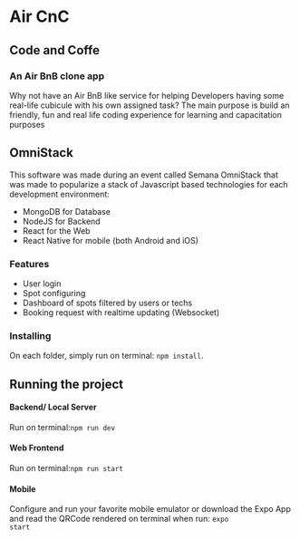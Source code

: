 # Air CnC
## Code and Coffe
### An Air BnB clone app

Why not have an Air BnB like service for helping Developers having some real-life cubicule with his own assigned task? The main purpose is build an friendly, fun and real life coding experience for learning and capacitation purposes

## OmniStack

This software was made during an event called Semana OmniStack that was made to popularize a stack of Javascript based technologies for each development environment:
* MongoDB for Database
* NodeJS for Backend
* React for the Web
* React Native for mobile (both Android and iOS)

### Features
* User login
* Spot configuring
* Dashboard of spots filtered by users or techs
* Booking request with realtime updating (Websocket)

### Installing
On each folder, simply run on terminal: <code>npm install</code>.

## Running the project

#### Backend/ Local Server
Run on terminal:<code>npm run dev</code>

#### Web Frontend
Run on terminal:<code>npm run start</code>

#### Mobile
Configure and run your favorite mobile emulator or download the Expo App and read the QRCode rendered on terminal when run: <code>expo start</code>
